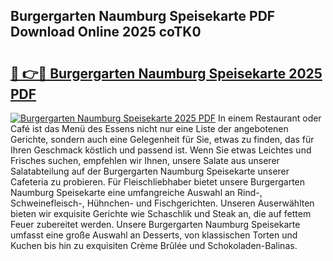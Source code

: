 ## Burgergarten Naumburg Speisekarte PDF Download Online 2025 coTK0

# <h2><a href="http://gc892c.nevu.top/?p=Burgergarten+Naumburg+Speisekarte">🔗 👉🔴 Burgergarten Naumburg Speisekarte 2025 PDF</a></h2>

[![Burgergarten Naumburg Speisekarte 2025 PDF](https://i.imgur.com/dBaPXMq.png)](http://gc892c.nevu.top/?p=Burgergarten+Naumburg+Speisekarte)
In einem Restaurant oder Café ist das Menü des Essens nicht nur eine Liste der angebotenen Gerichte, sondern auch eine Gelegenheit für Sie, etwas zu finden, das für Ihren Geschmack köstlich und passend ist. Wenn Sie etwas Leichtes und Frisches suchen, empfehlen wir Ihnen, unsere Salate aus unserer Salatabteilung auf der Burgergarten Naumburg Speisekarte unserer Cafeteria zu probieren. Für Fleischliebhaber bietet unsere Burgergarten Naumburg Speisekarte eine umfangreiche Auswahl an Rind-, Schweinefleisch-, Hühnchen- und Fischgerichten. Unseren Auserwählten bieten wir exquisite Gerichte wie Schaschlik und Steak an, die auf fettem Feuer zubereitet werden. Unsere Burgergarten Naumburg Speisekarte umfasst eine große Auswahl an Desserts, von klassischen Torten und Kuchen bis hin zu exquisiten Crème Brûlée und Schokoladen-Balinas.
